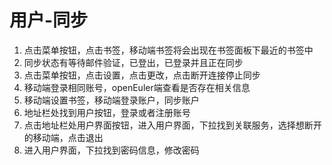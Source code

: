 # 用户-同步

1. 点击菜单按钮，点击书签，移动端书签将会出现在书签面板下最近的书签中
2. 同步状态有等待邮件验证，已登出，已登录并且正在同步
3. 点击菜单按钮，点击设置，点击更改，点击断开连接停止同步
4. 移动端登录相同账号，openEuler端查看是否存在相关信息
5. 移动端设置书签，移动端登录账户，同步账户
6. 地址栏处找到用户按钮，登录或者注册账号
7. 点击地址栏处用户界面按钮，进入用户界面，下拉找到关联服务，选择想断开的移动端，点击退出
8. 进入用户界面，下拉找到密码信息，修改密码

